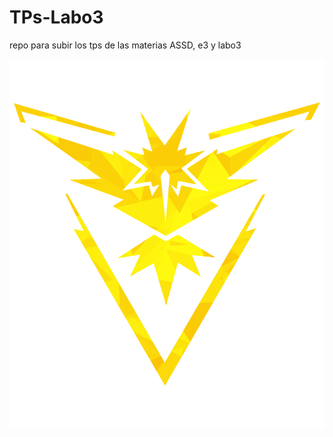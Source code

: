 # TPs-Labo3

repo para subir los tps de las materias ASSD, e3 y labo3

![alt text](https://github.com/vito-pp/TPs-Labo3/blob/main/assd/AppLogo.png?raw=true)
